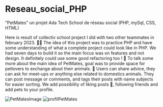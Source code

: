 # Reseau_social_PHP
"PetMates" un projet Ada Tech School de réseau social (PHP, mySql, CSS, HTML)

Here is result of collectiv school project I did with two other teammates in february 2023. 👩‍🎓 The idea of this project was to practice PHP and have some understanding of what a complete project could look like in PHP. We had seven days to build it so the main focus was on features and not design. It definitely could use some good refactoring too ! 🫣
To talk some more about the main idea of PetMates, goal was to provide space for petlovers to exchange about their animals. 🐶 Users can share advice, they can ask for meet-ups or anything else related to domestics animals. They can post message or comments, and tags their posts with name subjects for easier sorting. We add possibility of liking posts 💫, following friends and add pets to your profile.

![PetMatesImage](https://github.com/GaetanSourisse/PetMates_social_network/assets/114146959/2c829863-d720-4ca4-8c61-b12834d21f4b)
![profilPetMates](https://github.com/GaetanSourisse/PetMates_social_network/assets/114146959/f6a908f8-1ca8-4d77-a779-16e4797fbf0a)
